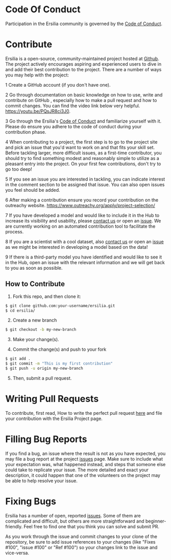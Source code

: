 # Code Of Conduct
Participation in the Ersilia community is governed by the [Code of Conduct](https://github.com/ersilia-os/ersilia/blob/master/CODE_OF_CONDUCT.md).

# Contribute

Ersilia is a open-source, community-maintained project hosted at [Github](https://github.com/ersilia-os/ersilia). The project actively encourages aspiring and experienced users to dive in and add their best contribution to the project. There  are a number of ways you may help with the project: 

1 Create a GitHub account (if you don't have one).

2 Go through documentation on basic knowledge on how to use, write and contribute on GitHub , especially how to make a pull request and how to commit changes. You can find the video link below very helpful.
https://youtu.be/PQsJR8ci3J0.

3 Go through the Ersilia's  [Code of Conduct](https://github.com/ersilia-os/ersilia/blob/master/CODE_OF_CONDUCT.md)  and familiarize yourself with it. Please do ensure you adhere to the code of conduct during your contribution phase.

4  When contributing to a project, the first step is to go to the project site and pick an issue that you'd want to work on and that fits your skill set. Before tackling larger, more difficult issues, as a first-time contributor, you should try to find something modest and reasonably simple to utilize as a pleasant entry into the project. On your first few contributions, don't try to go too deep!

5 If you see an issue you are interested in tackling, you can indicate interest in the comment section to be assigned that issue. You can also open issues you feel should be added.

6  After making a contribution ensure you record your contribution on the outreachy website. https://www.outreachy.org/apply/project-selection/

7  If you have developed a model and would like to include it in the Hub to increase its visibility and usability, please  [contact us](https://ersilia.io) or open an [issue](https://github.com/ersilia-os/ersilia/issues). We are currently working on an automated contribution tool to facilitate the process.

8 If you are a scientist with a cool dataset, also  [contact us](https://ersilia.io) or open an [issue](https://github.com/ersilia-os/ersilia/issues) as we  might be interested in developing a model based on the data!

9  If there is a third-party model you have identified and would like to see it in the Hub, open an issue with the relevant information and we will get back to you as soon as possible.

## How to Contribute 

1. Fork this repo, and then clone it:
```bash
$ git clone github.com:your-username/ersilia.git
$ cd ersilia/
```

2. Create a new branch
```bash
$ git checkout -b my-new-branch
```
3. Make your change(s).

4. Commit the change(s) and push to your fork
```bash
$ git add .
$ git commit -m "This is my first contribution"
$ git push -u origin my-new-branch
```
5. Then, submit a pull request.



# Writing Pull Requests
To contribute, first read, How to write the perfect pull request [here](http://blog.jaraco.com/how-to-write-perfect-pull-request/) and file your contribution with the Ersilia Project page.

# Filling Bug Reports
If you find a bug, an issue where the result is not as you have expected, you may file a bug report at the project [issues](https://github.com/ersilia-os/ersilia/issues) page. Make sure to include what your expectation was, what happened instead, and steps that someone else could take to replicate your issue. The more detailed and exact your description, it could happen that one of the volunteers on the project may be able to help resolve your issue.

# Fixing Bugs
Ersilia has a number of open, reported [issues](https://github.com/ersilia-os/ersilia/issues). Some of them are complicated and difficult, but others are more straightforward and beginner-friendly. Feel free to find one that you think you can solve and submit PR.

As you work through the issue and commit changes to your clone of the repository, be sure to add issue references to your changes (like "Fixes #100", "issue #100" or "Ref #100") so your changes link to the issue and vice-versa.
